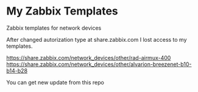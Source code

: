 # My Zabbix Templates
Zabbix templates for network devices

After changed autorization type at share.zabbix.com I lost acсess to my templates.

https://share.zabbix.com/network_devices/other/rad-airmux-400
https://share.zabbix.com/network_devices/other/alvarion-breezenet-b10-b14-b28

You can get new update from this repo 
